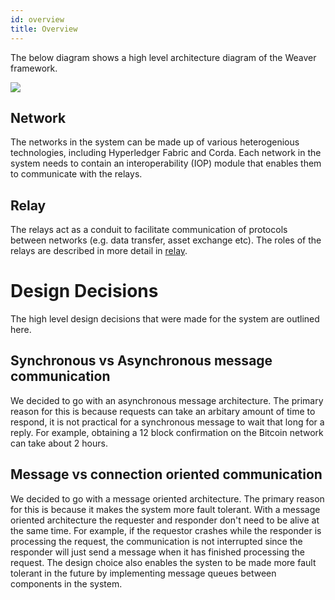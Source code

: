 ```yaml
---
id: overview
title: Overview
---
```


<!--
 Copyright IBM Corp. All Rights Reserved.

 SPDX-License-Identifier: CC-BY-4.0
 -->

The below diagram shows a high level architecture diagram of the Weaver framework.

![](../../../images-weaver-docs/architecture-assets/architecture_overview.png)

## Network

The networks in the system can be made up of various heterogenious technologies, including Hyperledger Fabric and Corda. Each network in the system needs to contain an interoperability (IOP) module that enables them to communicate with the relays.

## Relay

The relays act as a conduit to facilitate communication of protocols between networks (e.g. data transfer, asset exchange etc). The roles of the relays are described in more detail in [relay](./relay.md).

# Design Decisions

The high level design decisions that were made for the system are outlined here.

## Synchronous vs Asynchronous message communication

We decided to go with an asynchronous message architecture. The primary reason for this is because requests can take an arbitary amount of time to respond, it is not practical for a synchronous message to wait that long for a reply. For example, obtaining a 12 block confirmation on the Bitcoin network can take about 2 hours.

## Message vs connection oriented communication

We decided to go with a message oriented architecture. The primary reason for this is because it makes the system more fault tolerant. With a message oriented architecture the requester and responder don't need to be alive at the same time. For example, if the requestor crashes while the responder is processing the request, the communication is not interrupted since the responder will just send a message when it has finished processing the request. The design choice also enables the systen to be made more fault tolerant in the future by implementing message queues between components in the system.
